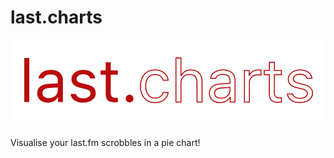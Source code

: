 
# last.charts

![logo](https://raw.githubusercontent.com/MatRanc/last.charts/master/resources/NEW_logo_2x.png)

Visualise your last.fm scrobbles in a pie chart!
